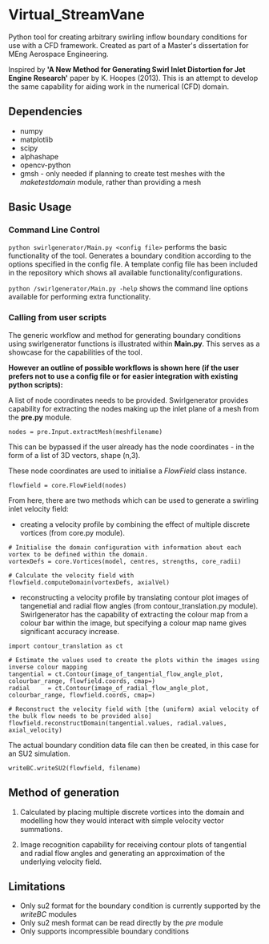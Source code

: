 # Virtual_StreamVane
 Python tool for creating arbitrary swirling inflow boundary conditions for use with a CFD framework. Created as part of a Master's dissertation for MEng Aerospace Engineering.
 
 Inspired by **'A New Method for Generating Swirl Inlet Distortion for Jet Engine Research'** paper by K. Hoopes (2013). This is an attempt to develop the same capability for aiding work in the numerical (CFD) domain.

## Dependencies
- numpy
- matplotlib
- scipy
- alphashape
- opencv-python
- gmsh - only needed if planning to create test meshes with the *maketestdomain* module, rather than providing a mesh


## Basic Usage
### Command Line Control
`python swirlgenerator/Main.py <config file>` performs the basic functionality of the tool. Generates a boundary condition according to the options specified in the config file. A template config file has been included in the repository which shows all available functionality/configurations.
 
`python /swirlgenerator/Main.py -help` shows the command line options available for performing extra functionality. 


### Calling from user scripts
The generic workflow and method for generating boundary conditions using swirlgenerator functions is illustrated within **Main.py**. This serves as a showcase for the capabilities of the tool.

**However an outline of possible workflows is shown here (if the user prefers not to use a config file or for easier integration with existing python scripts):**

A list of node coordinates needs to be provided. Swirlgenerator provides capability for extracting the nodes making up the inlet plane of a mesh from the **pre.py** module.
```
nodes = pre.Input.extractMesh(meshfilename)
```
This can be bypassed if the user already has the node coordinates - in the form of a list of 3D vectors, shape (n,3).

These node coordinates are used to initialise a *FlowField* class instance.
```
flowfield = core.FlowField(nodes)
```

From here, there are two methods which can be used to generate a swirling inlet velocity field:
- creating a velocity profile by combining the effect of multiple discrete vortices (from core.py module).
```
# Initialise the domain configuration with information about each vortex to be defined within the domain.
vortexDefs = core.Vortices(model, centres, strengths, core_radii)

# Calculate the velocity field with
flowfield.computeDomain(vortexDefs, axialVel)
```

- reconstructing a velocity profile by translating contour plot images of tangenetial and radial flow angles (from contour_translation.py module). Swirlgenerator has the capability of extracting the colour map from a colour bar within the image, but specifying a colour map name gives significant accuracy increase.
```
import contour_translation as ct

# Estimate the values used to create the plots within the images using inverse colour mapping
tangential = ct.Contour(image_of_tangential_flow_angle_plot, colourbar_range, flowfield.coords, cmap=)
radial     = ct.Contour(image_of_radial_flow_angle_plot,     colourbar_range, flowfield.coords, cmap=)

# Reconstruct the velocity field with [the (uniform) axial velocity of the bulk flow needs to be provided also]
flowfield.reconstructDomain(tangential.values, radial.values, axial_velocity)
```

The actual boundary condition data file can then be created, in this case for an SU2 simulation.
```
writeBC.writeSU2(flowfield, filename)
```


## Method of generation
1. Calculated by placing multiple discrete vortices into the domain and modelling how they would interact with simple velocity vector summations.

2. Image recognition capability for receiving contour plots of tangential and radial flow angles and generating an approximation of the underlying velocity field.


## Limitations
- Only su2 format for the boundary condition is currently supported by the *writeBC* modules
- Only su2 mesh format can be read directly by the *pre* module
- Only supports incompressible boundary conditions
